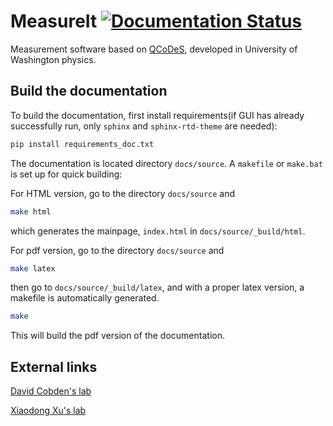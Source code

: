 # MeasureIt [![Documentation Status](https://readthedocs.org/projects/measureituw/badge/?version=latest)](https://measureituw.readthedocs.io/en/latest/?badge=latest)

Measurement software based on [QCoDeS](https://qcodes.github.io/), developed in University of Washington physics.

## Build the documentation

To build the documentation, first install requirements(if GUI has already successfully run, only `sphinx` and `sphinx-rtd-theme` are needed):

```bash
pip install requirements_doc.txt
```

The documentation is located directory `docs/source`. A `makefile` or `make.bat` is set up for quick building:

For HTML version, go to the directory `docs/source` and

```bash
make html
```

which generates the mainpage, `index.html` in `docs/source/_build/html`.

For pdf version, go to the directory `docs/source` and

```bash
make latex
```

then go to `docs/source/_build/latex`, and with a proper latex version, a makefile is automatically generated. 

```bash
make
```

This will build the pdf version of the documentation.

## External links

[David Cobden's lab](https://sites.google.com/uw.edu/nanodevice-physics)

[Xiaodong Xu's lab](https://sites.google.com/uw.edu/xulab)
